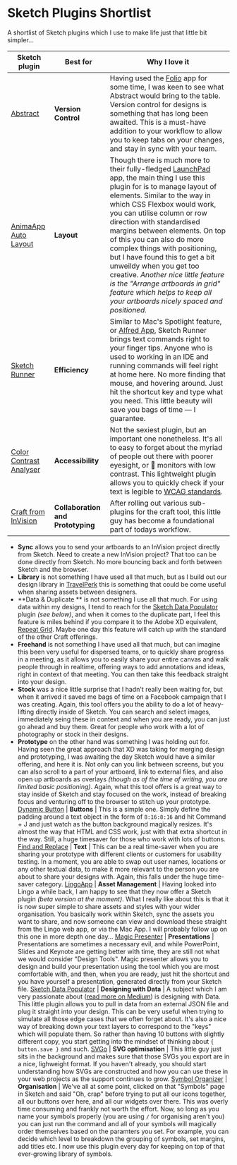 # Sketch Plugins Shortlist
A shortlist of Sketch plugins which I use to make life just that little bit simpler...

Sketch plugin | Best for | Why I love it
--- | --- | ---
[Abstract](https://www.goabstract.com) | **Version Control** | Having used the [Folio](http://folioformac.com/) app for some time, I was keen to see what Abstract would bring to the table. Version control for designs is something that has long been awaited. This is a must-have addition to your workflow to allow you to keep tabs on your changes, and stay in sync with your team.
[AnimaApp Auto Layout](https://animaapp.github.io/index.html) | **Layout** | Though there is much more to their fully-fledged [LaunchPad](https://www.animaapp.com) app, the main thing I use this plugin for is to manage layout of elements. Similar to the way in which CSS Flexbox would work, you can utilise column or row direction with standardised margins between elements. On top of this you can also do more complex things with positioning, but I have found this to get a bit unweildy when you get too creative. *Another nice little feature is the "Arrange artboards in grid" feature which helps to keep all your artboards nicely spaced and positioned.*
[Sketch Runner](http://sketchrunner.com) | **Efficiency** | Similar to Mac's Spotlight feature, or [Alfred App](https://www.alfredapp.com/), Sketch Runner brings text commands right to your finger tips. Anyone who is used to working in an IDE and running commands will feel right at home here. No more finding that mouse, and hovering around. Just hit the shortcut key and type what you need. This little beauty will save you bags of time — I guarantee.
[Color Contrast Analyser](https://github.com/getflourish/Sketch-Color-Contrast-Analyser) | **Accessibility** | Not the sexiest plugin, but an important one nonetheless. It's all to easy to forget about the myriad of people out there with poorer eyesight, or 💩 monitors with low contrast. This lightweight plugin allows you to quickly check if your text is legible to [WCAG standards](https://www.w3.org/WAI/WCAG20/quickref/#qr-visual-audio-contrast-contrast). 
[Craft from InVision](https://www.invisionapp.com/craft) | **Collaboration and Prototyping** | After rolling out various sub-plugins for the craft tool, this little guy has become a foundational part of todays workflow. 
- **Sync** allows you to send your artboards to an InVision project directly from Sketch. Need to create a new InVision project? That too can be done directly from Sketch. No more bouncing back and forth between Sketch and the browser. 
- **Library** is not something I have used all that much, but as I build out our design library in [TravelPerk](https://www.travelperk.com/) this is something that could be come useful when sharing assets between designers. 
- **Data & Duplicate ** is not something I use all that much. For using data within my designs, I tend to reach for the [Sketch Data Populator](https://github.com/preciousforever/sketch-data-populator) plugin *(see below)*, and when it comes to the duplicate part, I feel this feature is miles behind if you compare it to the Adobe XD equivalent, [Repeat Grid](https://blogs.adobe.com/creativecloud/exploring-repeat-grid-in-adobe-xd/). Maybe one day this feature will catch up with the standard of the other Craft offerings.
- **Freehand** is not something I have used all that much, but can imagine this been very useful for dispersed teams, or to quickly share progress in a meeting, as it allows you to easily share your entire canvas and walk people through in realtime, offering ways to add annotations and ideas, right in context of that meeting. You can then take this feedback straight into your design. 
- **Stock** was a nice little surprise that I hadn't really been waiting for, but when it arrived it saved me bags of time on a Facebook campaign that I was creating. Again, this tool offers you the ability to do a lot of heavy-lifting directly inside of Sketch. You can search and select images, immediately seing these in context and when you are ready, you can just go ahead and buy them. Great for people who work with a lot of photography or stock in their designs. 
- **Prototype** on the other hand was something I was holding out for. Having seen the great approach that XD was taking for merging design and prototyping, I was awaiting the day Sketch would have a similar offering, and here it is. Not only can you link between screens, but you can also scroll to a part of your artboard, link to external files, and also open up artboards as overlays *(though as of the time of writing, you are limited basic positioning)*. Again, what this tool offers is a great way to stay inside of Sketch and stay focused on the work, instead of breaking focus and venturing off to the browser to stitch up your prototype. 
[Dynamic Button](https://github.com/fuggfuggfugg/sketch-dynamic-button-3.5) | **Buttons** | This is a simple one. Simply define the padding around a text object in the form of `8:16:8:16` and hit Command + J and just watch as the button background magically resizes. It's almost the way that HTML and CSS work, just with that extra shortcut in the way. Still, a huge timesaver for those who work with lots of buttons.
[Find and Replace](https://github.com/thierryc/Sketch-Find-And-Replace) | **Text** | This can be a real time-saver when you are sharing your prototype with different clients or customers for usability testing. In a moment, you are able to swap out user names, locations or any other textual data, to make it more relevant to the person you are about to share your designs with. Again, this falls under the huge time-saver category. 
[LingoApp](https://www.lingoapp.com) | **Asset Management** | Having looked into Lingo a while back, I am happy to see that they now offer a Sketch plugin *(beta version at the moment)*. What I really like about this is that it is now super simple to share assets and styles with your wider organisation. You basically work within Sketch, sync the assets you want to share, and now someone can view and download these straight from the Lingo web app, or via the Mac App. I will probably follow up on this one in more depth one day...
[Magic Presenter](http://magicsketch.io/presenter/) | **Presentations** | Presentations are sometimes a necessary evil, and while PowerPoint, Slides and Keynote are getting better with time, they are still not what we would consider "Design Tools". Magic presenter allows you to design and build your presentation using the tool which you are most comfortable with, and then, when you are ready, just hit the shortcut and you have yourself a presentation, generated directly from your Sketch file.
[Sketch Data Populator](https://github.com/preciousforever/sketch-data-populator) | **Designing with Data** | A subject which I am very passionate about ([read more on Medium](https://thoughts.travelperk.com/design-with-data-c5ba40e5572)) is designing with Data. This little plugin allows you to pull in data from an external JSON file and plug it straight into your design. This can be very useful when trying to simulate all those edge cases that we often forget about. It's also a nice way of breaking down your text layers to correspond to the "keys" which will populate them. So rather than having 10 buttons with slightly different copy, you start getting into the mindset of thinking about `{ button.save }` and such.
[SVGo](https://github.com/bohemiancoding/svgo-compressor) | **SVG optimisation** | This little guy just sits in the background and makes sure that those SVGs you export are in a nice, lighweight format. If you haven't already, you should start understanding how SVGs are constructed and how you can use these in your web projects as the support continues to grow.
[Symbol Organizer](https://github.com/sonburn/symbol-organizer) | **Organisation** | We've all at some point, clicked on that "Symbols" page in Sketch and said "Oh, crap" before trying to put all our icons together, all our buttons over here, and all our widgets over there. This was overly time consuming and frankly not worth the effort. Now, so long as you name your symbols properly (you are using `/` for organising aren't you) you can just run the command and all of your symbols will magically order themselves based on the paramters you set. For example, you can decide which level to breakdown the grouping of symbols, set margins, add titles etc. I now use this plugin every day for keeping on top of that ever-growing library of symbols.
